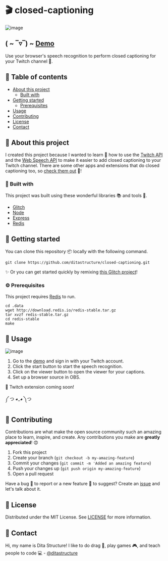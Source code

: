 # 🎬 closed-captioning

![image](https://user-images.githubusercontent.com/54124815/63644675-20e80400-c6b4-11e9-99a9-bf91dce0ead6.png)

## ( ~ ‾▿‾) ~ [Demo](https://closed-captioning.glitch.me/)

Use your browser's speech recognition to perform closed captioning for your Twitch channel 🤗.

## 📝 Table of contents

* [About this project](#-about-this-project)
  * [Built with](#-built-with)
* [Getting started](#-getting-started)
  * [Prerequisites](#-prerequisites)
* [Usage](#-usage)
* [Contributing](#-contributing)
* [License](#-license)
* [Contact](#-contact)


## 💬 About this project

I created this project because I wanted to learn 🧠 how to use the [Twitch API](https://dev.twitch.tv/) and the [Web Speech API](https://developer.mozilla.org/en-US/docs/Web/API/SpeechRecognition) to make it easier to add closed captioning to your Twitch channel. There are some other apps and extensions that do closed captioning too, so [check them out](https://stream-cc.gooseman.codes/) 📢!

### 🔨 Built with

This project was built using these wonderful libraries 📚 and tools 🔧.

* [Glitch](https://glitch.com/)
* [Node](https://nodejs.org/en/)
* [Express](https://expressjs.com/)
* [Redis](https://redis.io/)


## 🚀 Getting started

You can clone this repository 📦 locally with the following command.

```
git clone https://github.com/ditastructure/closed-captioning.git
```

✨ Or you can get started quickly by remixing [this Glitch project](https://glitch.com/~closed-captioning)!

### ⚙ Prerequisites

This project requires [Redis](https://redis.io/) to run.

```
cd .data
wget http://download.redis.io/redis-stable.tar.gz
tar xvzf redis-stable.tar.gz
cd redis-stable
make
```


## 💪 Usage

![image](https://user-images.githubusercontent.com/54124815/63644707-b4b9d000-c6b4-11e9-9b1e-d9c3923bd4ab.png)

1. Go to the [demo](https://closed-captioning.glitch.me/) and sign in with your Twitch account.
2. Click the start button to start the speech recognition.
3. Click on the viewer button to open the viewer for your captions.
4. Set up a browser source in OBS.

🚧 Twitch extension coming soon!

༼ つ ◕_◕ ༽つ


## 🙌 Contributing

Contributions are what make the open source community such an amazing place to learn, inspire, and create. Any contributions you make are **greatly appreciated**! 😍

1. Fork this project
2. Create your branch (`git checkout -b my-amazing-feature`)
3. Commit your changes (`git commit -m 'Added an amazing feature`)
4. Push your changes up (`git push origin my-amazing-feature`)
5. Open a pull request

Have a bug 🐛 to report or a new feature 🦄 to suggest? Create an [issue](https://github.com/ditastructure/closed-captioning/issues) and let's talk about it.

## 🧾 License

Distributed under the MIT License. See [LICENSE](https://github.com/ditastructure/closed-captioning/blob/master/LICENSE) for more information.


## 👋 Contact

Hi, my name is Dita Structure! I like to do drag 💄, play games 🎮, and teach people to code 💻 - [@ditastructure](https://twitter.com/ditastructure)
